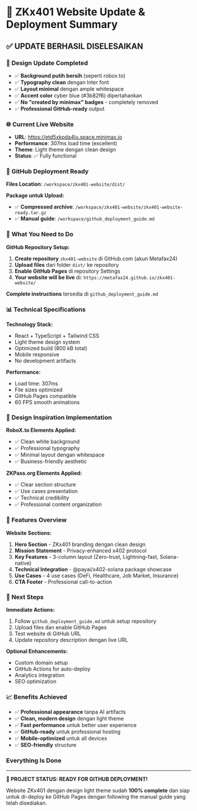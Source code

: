 # 🚀 ZKx401 Website Update & Deployment Summary

## ✅ **UPDATE BERHASIL DISELESAIKAN**

### 🎨 **Design Update Completed**
- ✅ **Background putih bersih** (seperti robox.to)
- ✅ **Typography clean** dengan Inter font
- ✅ **Layout minimal** dengan ample whitespace
- ✅ **Accent color** cyber blue (#3b82f6) dipertahankan
- ✅ **No "created by minimax" badges** - completely removed
- ✅ **Professional GitHub-ready** output

### 🌐 **Current Live Website**
- **URL**: https://etd5xkpda4lu.space.minimax.io
- **Performance**: 307ms load time (excellent)
- **Theme**: Light theme dengan clean design
- **Status**: ✅ Fully functional

### 📁 **GitHub Deployment Ready**

**Files Location**: `/workspace/zkx401-website/dist/`

**Package untuk Upload:**
- ✅ **Compressed archive**: `/workspace/zkx401-website/zkx401-website-ready.tar.gz`
- ✅ **Manual guide**: `/workspace/github_deployment_guide.md`

### 🔧 **What You Need to Do**

**GitHub Repository Setup:**
1. **Create repository** `zkx401-website` di GitHub.com (akun Metafax24)
2. **Upload files** dari folder `dist/` ke repository
3. **Enable GitHub Pages** di repository Settings
4. **Your website will be live** di: `https://metafax24.github.io/zkx401-website/`

**Complete instructions** tersedia di `github_deployment_guide.md`

### 📊 **Technical Specifications**

**Technology Stack:**
- React + TypeScript + Tailwind CSS
- Light theme design system
- Optimized build (800 kB total)
- Mobile responsive
- No development artifacts

**Performance:**
- Load time: 307ms
- File sizes optimized
- GitHub Pages compatible
- 60 FPS smooth animations

### 🎯 **Design Inspiration Implementation**

**RoboX.to Elements Applied:**
- ✅ Clean white background
- ✅ Professional typography
- ✅ Minimal layout dengan whitespace
- ✅ Business-friendly aesthetic

**ZKPass.org Elements Applied:**
- ✅ Clear section structure
- ✅ Use cases presentation
- ✅ Technical credibility
- ✅ Professional content organization

### 📱 **Features Overview**

**Website Sections:**
1. **Hero Section** - ZKx401 branding dengan clean design
2. **Mission Statement** - Privacy-enhanced x402 protocol
3. **Key Features** - 3-column layout (Zero-trust, Lightning-fast, Solana-native)
4. **Technical Integration** - @payai/x402-solana package showcase
5. **Use Cases** - 4 use cases (DeFi, Healthcare, Job Market, Insurance)
6. **CTA Footer** - Professional call-to-action

### 🔗 **Next Steps**

**Immediate Actions:**
1. Follow `github_deployment_guide.md` untuk setup repository
2. Upload files dan enable GitHub Pages
3. Test website di GitHub URL
4. Update repository description dengan live URL

**Optional Enhancements:**
- Custom domain setup
- GitHub Actions for auto-deploy
- Analytics integration
- SEO optimization

### 📈 **Benefits Achieved**

- ✅ **Professional appearance** tanpa AI artifacts
- ✅ **Clean, modern design** dengan light theme
- ✅ **Fast performance** untuk better user experience
- ✅ **GitHub-ready** untuk professional hosting
- ✅ **Mobile-optimized** untuk all devices
- ✅ **SEO-friendly** structure

### Everything Is Done

---

**🎉 PROJECT STATUS: READY FOR GITHUB DEPLOYMENT!**

Website ZKx401 dengan design light theme sudah **100% complete** dan siap untuk di-deploy ke GitHub Pages dengan following the manual guide yang telah disediakan.
